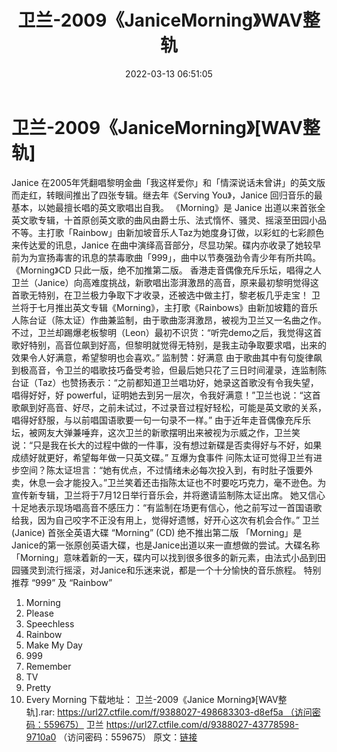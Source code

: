 ﻿---
title: 卫兰-2009《JaniceMorning》WAV整轨
date: 2022-03-13 06:51:05
categories: WAV车载音乐、镜像
tags: 华语中文
---
# 卫兰-2009《JaniceMorning》[WAV整轨]

Janice 在2005年凭翻唱黎明金曲「我这样爱你」和「情深说话未曾讲」的英文版而走红，转眼间推出了四张专辑。继去年《Serving
You》，Janice 回归音乐的最基本，以她最擅长唱的英文歌唱出自我。
《Morning》是 Janice
出道以来首张全英文歌专辑，十首原创英文歌的曲风由爵士乐、法式惰怀、骚灵、摇滚至田园小品不等。主打歌「Rainbow」由新加坡音乐人Taz为她度身订做，以彩虹的七彩颜色来传达爱的讯息，Janice
在曲中演绎高音部分，尽显功架。碟内亦收录了她较早前为为宣扬毒害的讯息的禁毒歌曲「999」，曲中以节奏强劲令青少年有所共鸣。
《Morning》CD 只此一版，绝不加推第二版。
香港走音偶像充斥乐坛，唱得之人卫兰（Janice）向高难度挑战，新歌唱出澎湃激昂的高音，原来最初黎明觉得这首歌无特别，在卫兰极力争取下才收录，还被选中做主打，黎老板几乎走宝！
卫兰将于七月推出英文专辑《Morning》，主打歌《Rainbows》由新加坡籍的音乐人陈台证（陈太证）作曲兼监制，由于歌曲澎湃激昂，被视为卫兰又一名曲之作。不过，卫兰却踢爆老板黎明（Leon）最初不识货：“听完demo之后，我觉得这首歌好特别，高音位飙到好高，但黎明就觉得无特别，是我主动争取要求唱，出来的效果令人好满意，希望黎明也会喜欢。”
监制赞：好满意
由于歌曲其中有句旋律飙到极高音，令卫兰的唱歌技巧备受考验，但最后她只花了三日时间灌录，连监制陈台证（Taz）也赞扬表示：“之前都知道卫兰唱功好，她录这首歌没有令我失望，唱得好好，好
powerful，证明她去到另一层次，令我好满意！”卫兰也说：“这首歌飙到好高音、好尽，之前未试过，不过录音过程好轻松，可能是英文歌的关系，唱得好舒服，与以前唱国语歌要一句一句录不一样。”
由于近年走音偶像充斥乐坛，被网友大弹兼唾弃，这次卫兰的新歌摆明出来被视为示威之作，卫兰笑说：“只是我在长大的过程中做的一件事，没有想过新碟是否卖得好与不好，如果成绩好就更好，希望每年做一只英文碟。”
互爆为食事件
问陈太证可觉得卫兰有进步空间？陈太证坦言：“她有优点，不过情绪未必每次投入到，有时肚子饿要外卖，休息一会才能投入。”卫兰笑着还击指陈太证也不时要吃巧克力，毫不逊色。为宣传新专辑，卫兰将于7月12日举行音乐会，并将邀请监制陈太证出席。
她又信心十足地表示现场唱高音不感压力：“有监制在场更有信心，他之前写过一首国语歌给我，因为自己咬字不正没有用上，觉得好遗憾，好开心这次有机会合作。”
卫兰 (Janice) 首张全英语大碟 “Morning” (CD) 绝不推出第二版
「Morning」是Janice的第一张原创英语大碟，也是Janice出道以来一直想做的尝试。大碟名称「Morning」意味着新的一天，碟内可以找到很多很多的新元素，由法式小品到田园骚灵到流行摇滚，对Janice和乐迷来说，都是一个十分愉快的音乐旅程。
特别推荐 “999” 及 “Rainbow”
01. Morning
02. Please
03. Speechless
04. Rainbow
05. Make My Day
06. 999
07. Remember
08. TV
09. Pretty
10. Every Morning
下载地址：
卫兰-2009《Janice Morning》[WAV整轨].rar: https://url27.ctfile.com/f/9388027-498683303-d8ef5a （访问密码：559675）
卫兰
https://url27.ctfile.com/d/9388027-43778598-9710a0
（访问密码：559675）
原文：[链接](https://blog.sina.com.cn/s/blog_1647c7e7601030w6e.html)